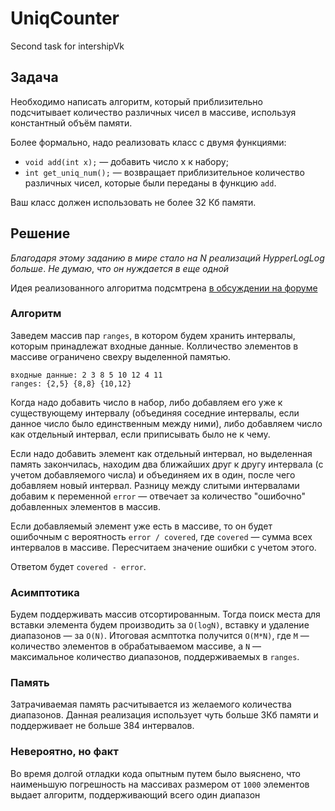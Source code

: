 # UniqCounter
Second task for intershipVk
## Задача
Необходимо написать алгоритм, который приблизительно подсчитывает количество различных чисел в массиве, используя константный объём памяти. 

Более формально, надо реализовать класс с двумя функциями:

* `void add(int x);` — добавить число x к набору;
* `int get_uniq_num();` — возвращает приблизительное количество различных чисел, которые были переданы в функцию `add`.

Ваш класс должен использовать не более 32 Кб памяти.
## Решение

_Благодаря_ _этому_ _заданию_ _в_ _мире_ _стало_ _на_ _N_ _реализаций_ _HypperLogLog_ _больше_. _Не_ _думаю_, _что_ _он_ _нуждается_ _в_ _еще_ _одной_

Идея реализованного алгоритма подсмтрена [в обсуждении на форуме](https://www.rsdn.org/forum/alg/2295710)

### Алгоритм

Заведем массив пар `ranges`, в котором будем хранить интервалы, которым принадлежат входные данные. Колличество элементов в массиве ограничено свехру выделенной памятью.

    входные данные: 2 3 8 5 10 12 4 11
    ranges: {2,5} {8,8} {10,12}
    
Когда надо добавить число в набор, либо добавляем его уже к существующему интервалу (объединяя соседние интервалы, если данное число было единственным между ними), либо добавляем число как отдельный интервал, если приписывать было не к чему.

Если надо добавить элемент как отдельный интервал, но выделенная память закончилась, находим два ближайших друг к другу интервала (с учетом добавляемого числа) и объединяем их в один, после чего добавляем новый интервал. Разницу между слитыми интервалами добавим к переменной `error` — отвечает за количество "ошибочно" добавленных элементов в массив.

Если добавляемый элемент уже есть в массиве, то он будет ошибочным с вероятность `error / covered`, где `covered` — сумма всех интервалов в массиве. Пересчитаем значение ошибки с учетом этого.

Ответом будет `covered - error`.

### Асимптотика

Будем поддерживать массив отсортированным. Тогда поиск места для вставки элемента будем производить за `O(logN)`, вставку и удаление диапазонов — за `O(N)`. Итоговая асмптотка получится `O(M*N)`, где `M` — количество элементов в обрабатываемом массиве, а `N` — максимальное количество диапазонов, поддерживаемых в `ranges`.

### Память

Затрачиваемая память расчитывается из желаемого количества диапазонов. Данная реализация использует чуть больше 3Кб памяти и поддерживает не больше 384 интервалов.
### Невероятно, но факт

Во время долгой отладки кода опытным путем было выяснено, что наименьшую погрешность на массивах размером от `1000` элементов выдает алгоритм, поддерживающий всего один диапазон
